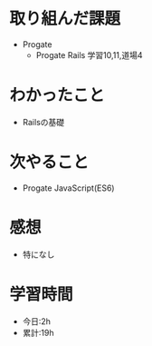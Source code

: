 # 取り組んだ課題
- Progate
  - Progate Rails 学習10,11,道場4
# わかったこと
- Railsの基礎
# 次やること
- Progate JavaScript(ES6)
# 感想
- 特になし
# 学習時間
- 今日:2h
- 累計:19h